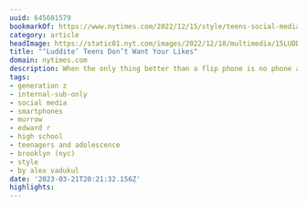 ```yaml
---
uuid: 645601579
bookmarkOf: https://www.nytimes.com/2022/12/15/style/teens-social-media.html
category: article
headImage: https://static01.nyt.com/images/2022/12/18/multimedia/15LUDDITE-TEENS-4-c878/15LUDDITE-TEENS-4-c878-largeHorizontalJumbo.jpg
title: "‘Luddite’ Teens Don’t Want Your Likes"
domain: nytimes.com
description: When the only thing better than a flip phone is no phone at all.
tags:
- generation z
- internal-sub-only
- social media
- smartphones
- murrow
- edward r
- high school
- teenagers and adolescence
- brooklyn (nyc)
- style
- by alex vadukul
date: '2023-03-21T20:21:32.156Z'
highlights: 
---
```



